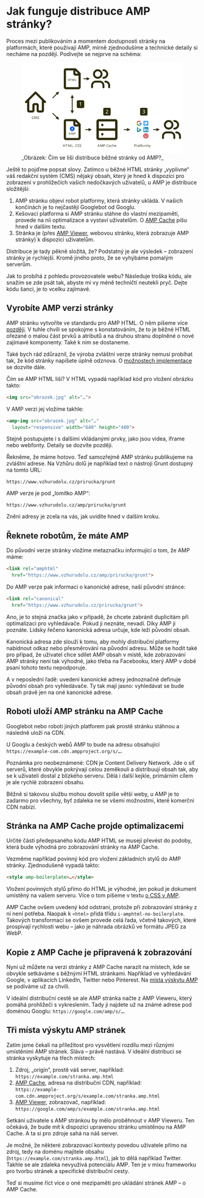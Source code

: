 # Jak funguje distribuce AMP stránky?

Proces mezi publikováním a momentem dostupnosti stránky na platformách, které používají AMP, mírně zjednodušíme a technické detaily si necháme na později. Podívejte se nejprve na schéma:

<figure>
<img src="../dist/images/original/amp-fungovani-distribuce.svg" alt="">
<figcaption markdown="1">
_Obrázek: Čím se liší distribuce běžné stránky od AMP?_
</figcaption>
</figure>

Ještě to pojďme popsat slovy. Zatímco u běžné HTML stránky „vyplivne“ váš redakční systém (CMS) nějaký obsah, který je hned k dispozici pro zobrazení v prohlížečích vašich nedočkavých uživatelů, u AMP je distribuce složitější:

1. AMP stránku objeví robot platformy, která stránky ukládá. V našich končinách je to nejčastěji Googlebot od Googlu.
2. Kešovací platforma si AMP stránku stáhne do vlastní mezipaměti, provede na níi optimalizace a vystaví uživatelům. O [AMP Cache](https://drive.google.com/open?id=155OVlQsp8SBCFOT5qmvwnpgbN42TJ4FtqE5ZVs59thI) píšu hned v dalším textu.
3. Stránka je (přes [AMP Viewer](https://drive.google.com/open?id=1K0kr6Z2EuRUBbf_K3J8WsETmv0n5V210MStIyzxqCSc), webovou stránku, která zobrazuje AMP stránky) k dispozici uživatelům.

Distribuce je tady pěkně složitá, že? Podstatný je ale výsledek – zobrazení stránky je rychlejší. Kromě jiného proto, že se vyhýbáme pomalým serverům.

Jak to probíhá z pohledu provozovatele webu? Následuje troška kódu, ale snažím se zde psát tak, abyste mi vy méně techničtí neutekli pryč. Dejte kódu šanci, je to vcelku zajímavé.

## Vyrobíte AMP verzi stránky

AMP stránku vytvoříte ve standardu pro AMP HTML. O něm píšeme více [později](https://docs.google.com/document/d/1kdSK7Q0LxoeU6DblzhJ-1EOtaCBD5IVSQwecr5gZyqQ/edit#). V tuhle chvíli se spokojme s konstatováním, že to je běžné HTML ořezané o malou část prvků a atributů a na druhou stranu doplněné o nové zajímavé komponenty. Také k nim se dostaneme.

Také bych rád zdůraznil, že výroba zvláštní verze stránky nemusí probíhat tak, že kód stránky napíšete úplně odznova. O [možnostech implementace](https://docs.google.com/document/d/1ldmb0EuTf0WchRLBOIqq6DzNoTfTZlnJWvkTZ3weZiQ/edit) se dozvíte dále.

Čím se AMP HTML liší? V HTML vypadá například kód pro vložení obrázku takto:


```html
<img src="obrazek.jpg" alt="…">
```


V AMP verzi jej vložíme takhle:


```html
<amp-img src="obrazek.jpg" alt="…"
  layout="responsive" width="640" height="480">
```


Stejně postupujete i s dalšími vkládanými prvky, jako jsou videa, iframe nebo webfonty. Detaily se dozvíte později.

Řekněme, že máme hotovo. Teď samozřejmě AMP stránku publikujeme na zvláštní adrese. Na Vzhůru dolů je například text o nástroji Grunt dostupný na tomto URL:

```
https://www.vzhurudolu.cz/prirucka/grunt
```


AMP verze je pod „lomítko AMP“:

```
https://www.vzhurudolu.cz/amp/prirucka/grunt
```

Znění adresy je zcela na vás, jak uvidíte hned v dalším kroku.

## Řeknete robotům, že máte AMP

Do původní verze stránky vložíme metaznačku informující o tom, že AMP máme:


```html
<link rel="amphtml"
  href="https://www.vzhurudolu.cz/amp/prirucka/grunt">
```


Do AMP verze pak informaci o kanonické adrese, naší původní stránce:


```html
<link rel="canonical"
  href="https://www.vzhurudolu.cz/prirucka/grunt">
```

Ano, je to stejná značka jako v případě, že chcete zabránit duplicitám při optimalizaci pro vyhledávače. Pokud ji neznáte, nevadí. Díky AMP ji poznáte. Lidsky řečeno kanonická adresa určuje, kde leží původní obsah.

Kanonická adresa zde slouží k tomu, aby mohly distribuční platformy nabídnout odkaz nebo přesměrování na původní adresu. Může se hodit také pro případ, že uživatel chce sdílet AMP obsah v místě, kde zobrazování AMP stránky není tak výhodné, jako třeba na Facebooku, který AMP v době psaní tohoto textu nepodporuje.

A v neposlední řadě: uvedení kanonické adresy jednoznačně definuje původní obsah pro vyhledávače. Ty tak mají jasno: vyhledávat se bude obsah právě jen na oné kanonické adrese.


## Roboti uloží AMP stránku na AMP Cache

Googlebot nebo roboti jiných platforem pak prostě stránku stáhnou a následně uloží na CDN. 

U Googlu a českých webů AMP to bude na adresu obsahující `https://example-com.cdn.ampproject.org/s/…`.

Poznámka pro neobeznámené: CDN je Content Delivery Network. Jde o síť serverů, které obvykle pokrývají celou zeměkouli a distribuují obsah tak, aby se k uživateli dostal z blízkého serveru. Dělá i další kejkle, primárním cílem je ale rychlé zobrazení obsahu. 

Běžně si takovou službu mohou dovolit spíše větší weby, u AMP je to zadarmo pro všechny, byť zdaleka ne se všemi možnostmi, které komerční CDN nabízí.


## Stránka na AMP Cache projde optimalizacemi

Určité části předepsaného kódu AMP HTML se musejí převést do podoby, která bude výhodná pro zobrazování stránky na AMP Cache.

Vezměme například povinný kód pro vložení základních stylů do AMP stránky. Zjednodušeně vypadá takto:


```html
<style amp-boilerplate>…</style>
```


Vložení povinných stylů přímo do HTML je výhodné, jen pokud je dokument umístěný na vašem serveru. Více o tom píšeme v textu [o CSS v AMP](https://docs.google.com/document/d/1bTJ-tvBCEEFIQkwp-_KCgCV720L27BQ4u8TPEui7Kdc/edit#).

AMP Cache ovšem uvedený kód odstraní, protože při zobrazování stránky z ní není potřeba. Naopak k `<html>` přidá třídu `i-amphtml-no-boilerplate`. Takových transformací se ovšem provede celá řada, včetně takových, které prospívají rychlosti webu – jako je náhrada obrázků ve formátu JPEG za WebP.


## Kopie z AMP Cache je připravená k zobrazování

Nyní už můžete na verzi stránky z AMP Cache narazit na místech, kde se obvykle setkáváme s běžnými HTML stránkami. Například ve vyhledávání Google, v aplikacích LinkedIn, Twitter nebo Pinterest. Na [místa výskytu AMP](https://docs.google.com/document/d/1W57NJXoq7-EFpKOvdnelft4Qg3xl9KAjp5aFBExlmqc/edit#) se podíváme už za chvíli.

V ideální distribuční cestě se ale AMP stránka načte z AMP Vieweru, který pomáhá prohlížeči s vykreslením. Tady ji najdete už na známé adrese pod doménou Googlu: `https://google.com/amp/s/…`.


## Tři místa výskytu AMP stránek

Zatím jsme čekali na příležitost pro vysvětlení rozdílu mezi různými umístěními AMP stránek. Sláva – právě nastává. V ideální distribuci se stránka vyskytuje na třech místech:

1. Zdroj, „origin“, prostě váš server, například:  
`https://example.com/stranka.amp.html`
2. [AMP Cache](https://docs.google.com/document/d/155OVlQsp8SBCFOT5qmvwnpgbN42TJ4FtqE5ZVs59thI/edit#heading=h.bv7h5ckbspk7), adresa na distribuční CDN, například:  
`https://example-com.cdn.ampproject.org/s/example.com/stranka.amp.html`
3. [AMP Viewer](https://docs.google.com/document/d/1K0kr6Z2EuRUBbf_K3J8WsETmv0n5V210MStIyzxqCSc/edit#heading=h.fcehdvjcsrf3), zobrazovač, například:  
`https://google.com/amp/s/example.com/stranka.amp.html`

Setkání uživatele s AMP stránkou by mělo proběhnout v AMP Vieweru. Ten očekává, že bude mít k dispozici upravenou stránku umístěnou na AMP Cache. A ta si pro zdroje sahá na náš server.

Je možné, že některé zobrazovací kontexty povedou uživatele přímo na zdroj, tedy na doménu majitele obsahu (`https://example.com/stranka.amp.html`), jak to dělá například Twitter. Takhle se ale zdaleka nevyužívá potenciálu AMP. Ten je v mixu frameworku pro tvorbu stránek a specifické distribuční cesty.

Teď si musíme říct více o oné mezipaměti pro ukládání stránek AMP – o AMP Cache.


